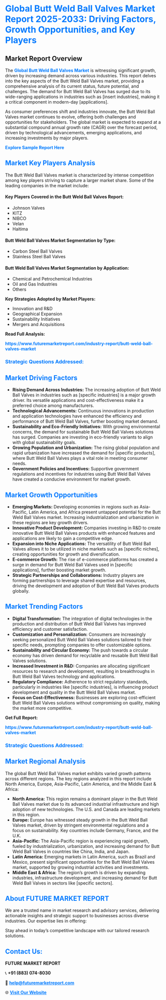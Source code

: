 <h1 style="color: #007BFF;">Global Butt Weld Ball Valves Market Report 2025-2033: Driving Factors, Growth Opportunities, and Key Players</h1>

<section id="overview">
<h2>Market Report Overview</h2>
<p>The <a href="https://www.futuremarketreport.com/industry-report/butt-weld-ball-valves-market" style="color: #007BFF; text-decoration: none;"><strong>Global Butt Weld Ball Valves Market</strong></a> is witnessing significant growth, driven by increasing demand across various industries. This report delves into the key aspects of the Butt Weld Ball Valves market, providing a comprehensive analysis of its current status, future potential, and challenges. The demand for Butt Weld Ball Valves has surged due to its wide-ranging applications in industries such as [insert industries], making it a critical component in modern-day [applications].</p>
<p>As consumer preferences shift and industries innovate, the Butt Weld Ball Valves market continues to evolve, offering both challenges and opportunities for stakeholders. The global market is expected to expand at a substantial compound annual growth rate (CAGR) over the forecast period, driven by technological advancements, emerging applications, and increasing investments by major players.</p>
</section>

<section id="overview">
<p><a href="https://www.futuremarketreport.com/request-sample/reportId=92447" style="color: #007BFF; text-decoration: none;"><strong>Explore Sample Report Here</strong></a></p>
</section>

<section id="key-players">
<h2 style="color: #007BFF;">Market Key Players Analysis</h2>
<p>The Butt Weld Ball Valves market is characterized by intense competition among key players striving to capture a larger market share. Some of the leading companies in the market include:</p>
<h4>Key Players Covered in the Butt Weld Ball Valves Report:</h4>
<ul><li>Johnson Valves</li><li>KITZ</li><li>NIBCO</li><li>Velan</li><li>Haitima</li></ul>
<h4>Butt Weld Ball Valves Market Segmentation by Type:</h4>
<ul><li>Carbon Steel Ball Valves</li><li>Stainless Steel Ball Valves</li></ul>

<h4>Butt Weld Ball Valves Market Segmentation by Application:</h4>
<ul><li>Chemical and Petrochemical Industries</li><li>Oil and Gas Industries</li><li>Others</li></ul>
<p><strong>Key Strategies Adopted by Market Players:</strong></p>
<ul>
<li>Innovation and R&D</li>
<li>Geographical Expansion</li>
<li>Sustainability Initiatives</li>
<li>Mergers and Acquisitions</li>
</ul>
</section>

<section>
<p><strong>Read Full Analysis: </strong></p><a href="https://www.futuremarketreport.com/industry-report/butt-weld-ball-valves-market" style="color: #007BFF; text-decoration: none;"><strong>https://www.futuremarketreport.com/industry-report/butt-weld-ball-valves-market</strong></a>
<h3 style="color: #007BFF;">Strategic Questions Addressed:</h3>
</section>

<section id="driving-factors">
<h2 style="color: #007BFF;">Market Driving Factors</h2>
<ul>
<li><strong>Rising Demand Across Industries:</strong> The increasing adoption of Butt Weld Ball Valves in industries such as [specific industries] is a major growth driver. Its versatile applications and cost-effectiveness make it a preferred choice among manufacturers.</li>
<li><strong>Technological Advancements:</strong> Continuous innovations in production and application technologies have enhanced the efficiency and performance of Butt Weld Ball Valves, further boosting market demand.</li>
<li><strong>Sustainability and Eco-Friendly Initiatives:</strong> With growing environmental concerns, the demand for sustainable Butt Weld Ball Valves solutions has surged. Companies are investing in eco-friendly variants to align with global sustainability goals.</li>
<li><strong>Growing Population and Urbanization:</strong> The rising global population and rapid urbanization have increased the demand for [specific products], where Butt Weld Ball Valves plays a vital role in meeting consumer needs.</li>
<li><strong>Government Policies and Incentives:</strong> Supportive government regulations and incentives for industries using Butt Weld Ball Valves have created a conducive environment for market growth.</li>
</ul>
</section>

<section id="growth-opportunities">
<h2 style="color: #007BFF;">Market Growth Opportunities</h2>
<ul>
<li><strong>Emerging Markets:</strong> Developing economies in regions such as Asia-Pacific, Latin America, and Africa present untapped potential for the Butt Weld Ball Valves market. Increasing industrialization and urbanization in these regions are key growth drivers.</li>
<li><strong>Innovative Product Development:</strong> Companies investing in R&D to create innovative Butt Weld Ball Valves products with enhanced features and applications are likely to gain a competitive edge.</li>
<li><strong>Expansion into Niche Applications:</strong> The versatility of Butt Weld Ball Valves allows it to be utilized in niche markets such as [specific niches], creating opportunities for growth and diversification.</li>
<li><strong>E-commerce Growth:</strong> The rise of e-commerce platforms has created a surge in demand for Butt Weld Ball Valves used in [specific applications], further boosting market growth.</li>
<li><strong>Strategic Partnerships and Collaborations:</strong> Industry players are forming partnerships to leverage shared expertise and resources, driving the development and adoption of Butt Weld Ball Valves products globally.</li>
</ul>
</section>

<section id="trending-factors">
<h2 style="color: #007BFF;">Market Trending Factors</h2>
<ul>
<li><strong>Digital Transformation:</strong> The integration of digital technologies in the production and distribution of Butt Weld Ball Valves has improved efficiency and customer satisfaction.</li>
<li><strong>Customization and Personalization:</strong> Consumers are increasingly seeking personalized Butt Weld Ball Valves solutions tailored to their specific needs, prompting companies to offer customizable options.</li>
<li><strong>Sustainability and Circular Economy:</strong> The push towards a circular economy has driven demand for recyclable and reusable Butt Weld Ball Valves solutions.</li>
<li><strong>Increased Investment in R&D:</strong> Companies are allocating significant resources to research and development, resulting in breakthroughs in Butt Weld Ball Valves technology and applications.</li>
<li><strong>Regulatory Compliance:</strong> Adherence to strict regulatory standards, particularly in industries like [specific industries], is influencing product development and quality in the Butt Weld Ball Valves market.</li>
<li><strong>Focus on Cost-Effectiveness:</strong> Businesses are exploring cost-efficient Butt Weld Ball Valves solutions without compromising on quality, making the market more competitive.</li>
</ul>
</section>

<section>
<p><strong>Get Full Report: </strong></p><a href="https://www.futuremarketreport.com/industry-report/butt-weld-ball-valves-market" style="color: #007BFF; text-decoration: none;"><strong>https://www.futuremarketreport.com/industry-report/butt-weld-ball-valves-market</strong></a>
<h3 style="color: #007BFF;">Strategic Questions Addressed:</h3>
</section>


<section id="regional-analysis">
<h2 style="color: #007BFF;">Market Regional Analysis</h2>
<p>The global Butt Weld Ball Valves market exhibits varied growth patterns across different regions. The key regions analyzed in this report include North America, Europe, Asia-Pacific, Latin America, and the Middle East & Africa:</p>
<ul>
<li><strong>North America:</strong> This region remains a dominant player in the Butt Weld Ball Valves market due to its advanced industrial infrastructure and high adoption of new technologies. The U.S. and Canada are leading markets in this region.</li>
<li><strong>Europe:</strong> Europe has witnessed steady growth in the Butt Weld Ball Valves market, driven by stringent environmental regulations and a focus on sustainability. Key countries include Germany, France, and the U.K.</li>
<li><strong>Asia-Pacific:</strong> The Asia-Pacific region is experiencing rapid growth, fueled by industrialization, urbanization, and increasing demand for Butt Weld Ball Valves in countries like China, India, and Japan.</li>
<li><strong>Latin America:</strong> Emerging markets in Latin America, such as Brazil and Mexico, present significant opportunities for the Butt Weld Ball Valves market, supported by growing industrial activities and investments.</li>
<li><strong>Middle East & Africa:</strong> The region’s growth is driven by expanding industries, infrastructure development, and increasing demand for Butt Weld Ball Valves in sectors like [specific sectors].</li>
</ul>
</section>

<footer>
<h2 style="color: #007BFF;">About FUTURE MARKET REPORT</h2>
<p>We are a trusted name in market research and advisory services, delivering actionable insights and strategic support to businesses across diverse industries. Our expertise lies in offering:</p>

<p>Stay ahead in today’s competitive landscape with our tailored research solutions.</p>

<h2 style="color: #007BFF;">Contact Us:</h2>
<p><strong>FUTURE MARKET REPORT</strong></p>
<p>📞 <strong>+91 (883) 074-8030</strong></p>
<p>📧 <strong><a href="mailto:help@futuremarketreport.com" style="color: #007BFF;">help@futuremarketreport.com</a></strong></p>
<p>🌐 <strong><a href="https://www.futuremarketreport.com/" style="color: #007BFF;">Visit Our Website</a></strong></p>
</footer>